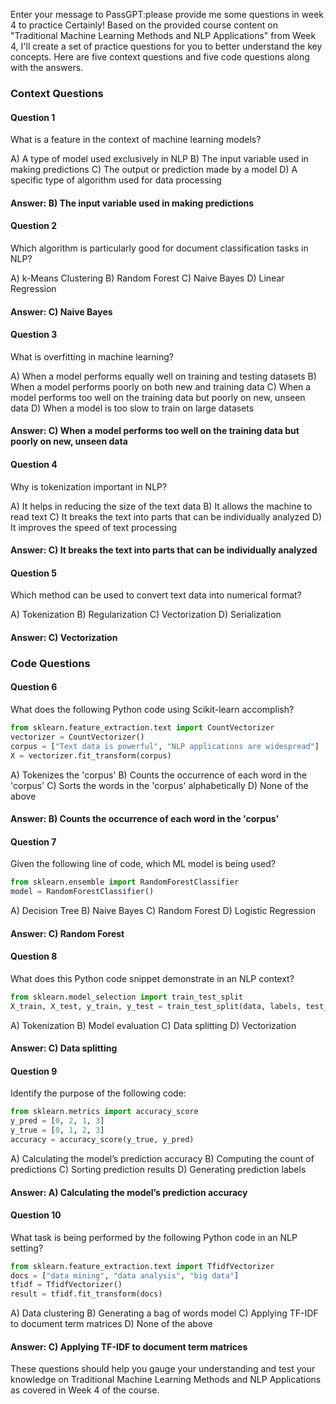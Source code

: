 Enter your message to PassGPT:please provide me some questions in week 4 to practice
Certainly! Based on the provided course content on "Traditional Machine Learning Methods and NLP Applications" from Week 4, I'll create a set of practice questions for you to better understand the key concepts. Here are five context questions and five code questions along with the answers.

### Context Questions

#### Question 1
What is a feature in the context of machine learning models?

A) A type of model used exclusively in NLP
B) The input variable used in making predictions
C) The output or prediction made by a model
D) A specific type of algorithm used for data processing

#### Answer: B) The input variable used in making predictions

#### Question 2
Which algorithm is particularly good for document classification tasks in NLP?

A) k-Means Clustering
B) Random Forest
C) Naive Bayes
D) Linear Regression

#### Answer: C) Naive Bayes

#### Question 3
What is overfitting in machine learning?

A) When a model performs equally well on training and testing datasets
B) When a model performs poorly on both new and training data
C) When a model performs too well on the training data but poorly on new, unseen data
D) When a model is too slow to train on large datasets

#### Answer: C) When a model performs too well on the training data but poorly on new, unseen data

#### Question 4
Why is tokenization important in NLP?

A) It helps in reducing the size of the text data
B) It allows the machine to read text
C) It breaks the text into parts that can be individually analyzed
D) It improves the speed of text processing

#### Answer: C) It breaks the text into parts that can be individually analyzed

#### Question 5
Which method can be used to convert text data into numerical format?

A) Tokenization
B) Regularization
C) Vectorization
D) Serialization

#### Answer: C) Vectorization

### Code Questions

#### Question 6
What does the following Python code using Scikit-learn accomplish?
```python
from sklearn.feature_extraction.text import CountVectorizer
vectorizer = CountVectorizer()
corpus = ["Text data is powerful", "NLP applications are widespread"]
X = vectorizer.fit_transform(corpus)
```
A) Tokenizes the 'corpus'
B) Counts the occurrence of each word in the 'corpus'
C) Sorts the words in the 'corpus' alphabetically
D) None of the above

#### Answer: B) Counts the occurrence of each word in the 'corpus'

#### Question 7
Given the following line of code, which ML model is being used?
```python
from sklearn.ensemble import RandomForestClassifier
model = RandomForestClassifier()
```
A) Decision Tree
B) Naive Bayes
C) Random Forest
D) Logistic Regression

#### Answer: C) Random Forest

#### Question 8
What does this Python code snippet demonstrate in an NLP context?
```python
from sklearn.model_selection import train_test_split
X_train, X_test, y_train, y_test = train_test_split(data, labels, test_size=0.20, random_state=42)
```
A) Tokenization
B) Model evaluation
C) Data splitting
D) Vectorization

#### Answer: C) Data splitting

#### Question 9
Identify the purpose of the following code:
```python
from sklearn.metrics import accuracy_score
y_pred = [0, 2, 1, 3]
y_true = [0, 1, 2, 3]
accuracy = accuracy_score(y_true, y_pred)
```
A) Calculating the model’s prediction accuracy
B) Computing the count of predictions
C) Sorting prediction results
D) Generating prediction labels

#### Answer: A) Calculating the model’s prediction accuracy

#### Question 10
What task is being performed by the following Python code in an NLP setting?
```python
from sklearn.feature_extraction.text import TfidfVectorizer
docs = ["data mining", "data analysis", "big data"]
tfidf = TfidfVectorizer()
result = tfidf.fit_transform(docs)
```
A) Data clustering
B) Generating a bag of words model
C) Applying TF-IDF to document term matrices
D) None of the above

#### Answer: C) Applying TF-IDF to document term matrices

These questions should help you gauge your understanding and test your knowledge on Traditional Machine Learning Methods and NLP Applications as covered in Week 4 of the course.